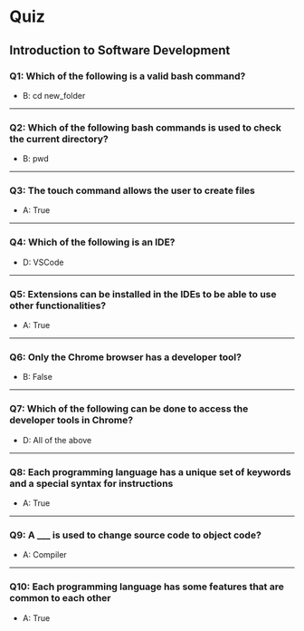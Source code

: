 # Quiz

## Introduction to Software Development

### Q1: Which of the following is a valid bash command?

- B: cd new_folder

---

### Q2: Which of the following bash commands is used to check the current directory?

- B: pwd

---

### Q3: The touch command allows the user to create files
- A: True
---

### Q4: Which of the following is an IDE?

- D: VSCode
---

### Q5: Extensions can be installed in the IDEs to be able to use other functionalities?
- A: True

---

### Q6: Only the Chrome browser has a developer tool?

- B: False
---

### Q7: Which of the following can be done to access the developer tools in Chrome?

- D: All of the above
---

### Q8: Each programming language has a unique set of keywords and a special syntax for instructions
- A: True

---

### Q9: A ___ is used to change source code to object code?
- A: Compiler

---

### Q10: Each programming language has some features that are common to each other
- A: True
